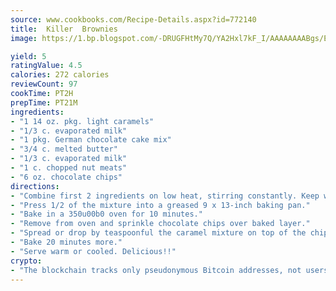 ```yaml
---
source: www.cookbooks.com/Recipe-Details.aspx?id=772140
title:  Killer  Brownies
image: https://1.bp.blogspot.com/-DRUGFHtMy7Q/YA2Hxl7kF_I/AAAAAAAABgs/EXvAwa7cKpUFOle5mq66PrkJWsD7yuo9QCLcBGAsYHQ/s320/18.png

yield: 5
ratingValue: 4.5
calories: 272 calories
reviewCount: 97
cookTime: PT2H
prepTime: PT21M
ingredients:
- "1 14 oz. pkg. light caramels"
- "1/3 c. evaporated milk"
- "1 pkg. German chocolate cake mix"
- "3/4 c. melted butter"
- "1/3 c. evaporated milk"
- "1 c. chopped nut meats"
- "6 oz. chocolate chips"
directions:
- "Combine first 2 ingredients on low heat, stirring constantly. Keep warm while you combine the remaining ingredients except the chocolate chips in a bowl."
- "Press 1/2 of the mixture into a greased 9 x 13-inch baking pan."
- "Bake in a 350u00b0 oven for 10 minutes."
- "Remove from oven and sprinkle chocolate chips over baked layer."
- "Spread or drop by teaspoonful the caramel mixture on top of the chips and then cover with pieces of the remaining cake mixture."
- "Bake 20 minutes more."
- "Serve warm or cooled. Delicious!!"
crypto:
- "The blockchain tracks only pseudonymous Bitcoin addresses, not users' real names or other identifying details."
---
```

